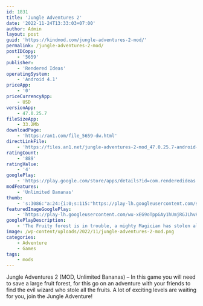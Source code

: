 ```yaml
---
id: 1831
title: 'Jungle Adventures 2'
date: '2022-11-24T13:33:03+07:00'
author: Admin
layout: post
guid: 'https://kindmod.com/jungle-adventures-2-mod/'
permalink: /jungle-adventures-2-mod/
postIDCopy:
    - '5659'
publisher:
    - 'Rendered Ideas'
operatingSystem:
    - 'Android 4.1'
priceApp:
    - '0'
priceCurrencyApp:
    - USD
versionApp:
    - 47.0.25.7
fileSizeApp:
    - 33.2Mb
downloadPage:
    - 'https://an1.com/file_5659-dw.html'
directLinkFile:
    - 'https://files.an1.net/jungle-adventures-2-mod_47.0.25.7-android-1.com.apk'
ratingCount:
    - '889'
ratingValue:
    - '4'
googlePlay:
    - 'https://play.google.com/store/apps/details?id=com.renderedideas.jungleadventures2'
modFeatures:
    - 'Unlimited Bananas'
thumb:
    - 's:3086:"a:24:{i:0;s:115:"https://play-lh.googleusercontent.com/sJSCb9Uw5izQHMN_WwaxkzvXpnARqFAAvBOH8icsZ5lDB4caIAu1FN3Vic8OuptjSYU=w526-h296";i:1;s:114:"https://play-lh.googleusercontent.com/rVE2Bocilz3cyTUCb3tA_ssnX-3dew_sfpFKKQwxK1smWBFBullYvyGIz6F1mg9F2g=w526-h296";i:2;s:115:"https://play-lh.googleusercontent.com/nz802_KprbmcVZeSw-_vA6YXeeAsxXQUCywcLwMCgAwW6TXCL6JUEX-vCn7okmwh27c=w526-h296";i:3;s:115:"https://play-lh.googleusercontent.com/Am8w7rMOLHClrsSeP83oiPuCtFk2NM9W-0urRh14oHFOzoVTZDv7qYQDms5rBar2oPE=w526-h296";i:4;s:114:"https://play-lh.googleusercontent.com/xMAcXTMIKqHKmX7k4K3jnBYpVKQFtvSoepjpiq8GcE6bEfvd2TtqB5ehvQgcDK150Q=w526-h296";i:5;s:116:"https://play-lh.googleusercontent.com/RGL2gSro91ua2Tdt-Fx53WkPTs59fqT373L2QSvhMHPjVUc7T4NHtu7NUQOuifgQm2ct=w526-h296";i:6;s:115:"https://play-lh.googleusercontent.com/MXGGDrjcR9LjNC5PwsY0uYStjii7EfJXNGUI1dh99DBAmXeQCrLdSUxG0bZ4E0EA8S8=w526-h296";i:7;s:115:"https://play-lh.googleusercontent.com/vjy7OQwJVADmZ_4tgZwSjyvdL_E91uMGkPsqdBG-vGxaCYOYfCt6uILUBMbh5c8K39U=w526-h296";i:8;s:114:"https://play-lh.googleusercontent.com/R_flXVBMCL5L4bXqxdNH3FXuAmlQ4_JN5x0_via0TWME9Ch8cchAG0yox4w-czQnbQ=w526-h296";i:9;s:114:"https://play-lh.googleusercontent.com/c2sAr0un08lyaIkEUvghhZHdWpVz-Uvp1mcigdp3QZ8mnhYUMcdql-IVfqw57Q1RfQ=w526-h296";i:10;s:114:"https://play-lh.googleusercontent.com/QhaMyb2zfpCNje-BZcKXLtND4EwgD-ZDKjF7pLHTEGYMB0BZGuX0jjLq0vDHQyuhXA=w526-h296";i:11;s:115:"https://play-lh.googleusercontent.com/Qg-rwYljKgYpRX4rNDJH9BDPCqb3AyzTnO8ZDcmPIl2J76kS6m7K0PG6G2myiuakxsE=w526-h296";i:12;s:115:"https://play-lh.googleusercontent.com/VoRHLCDvh4vkXeRqzYLaWSsQKT8Sj-cEVeTqmzYfO_XkleowR4MehxJb7ySZ4ZVO0Vw=w526-h296";i:13;s:114:"https://play-lh.googleusercontent.com/9lbJKk_3kxL6nWxwXKyeg6r3mltQfSfK8QumjJqzp13Lytg53n-s5rbjUNTc64Dk3w=w526-h296";i:14;s:115:"https://play-lh.googleusercontent.com/kERfyL7qKWeeO9Z_B8zfEck75T2CjL2jcPQfzzYYiCJIaB4cppzn_-XKm9T8CicsMn8=w526-h296";i:15;s:115:"https://play-lh.googleusercontent.com/RmA5v4P3RB869R1YSEDwEUyTWWEF9sEawgTGnSEhTukYwJYgYtwzHy8kKVBR2yPokEE=w526-h296";i:16;s:114:"https://play-lh.googleusercontent.com/Qspj0oB8-GbqMfXpObhjGA3EvYQ0TR5odO-kEX1_SQYF64xGugnYbHDCWfwXz9dM2g=w526-h296";i:17;s:114:"https://play-lh.googleusercontent.com/JQdJrsXv0Vl9b-qPIfUOA9j1rwqzH-Vcdi7zOLx8iOJS7qydjKCuhrbiGWlymGuq_g=w526-h296";i:18;s:116:"https://play-lh.googleusercontent.com/Uj0KH_tHTwekGy49j8HopHTcW1ILMtuUf-jK8oYW8o9WV1WW9z0N-mV6Xhg_zdiN6_ve=w526-h296";i:19;s:116:"https://play-lh.googleusercontent.com/N_ZNhjauMVsZAIh71BU3UOcp9VEMaCFYNw5KMAPr8Sx0Y3DLCjFp-5BqQzu9bFFCV6yB=w526-h296";i:20;s:115:"https://play-lh.googleusercontent.com/O6nEjLhPmAk4yx01S80maYyYJya9y56HR1Zfp4UgrjMHLWdJtYhRi6GGtNdl_1BVDgc=w526-h296";i:21;s:114:"https://play-lh.googleusercontent.com/MdkkvzzJWzp5W8uAhWQvN67SB3K2-K-_8hCW3HDc0IsqIx4ExmAz8ZbDZsuwgPZ2IQ=w526-h296";i:22;s:114:"https://play-lh.googleusercontent.com/JprvNRtZtQ_8E9WF8rNasY99OqB4Bq-P75dO_RofTXvP8LY65deVbkJbPUoSXphc3Q=w526-h296";i:23;s:115:"https://play-lh.googleusercontent.com/FxG8vtxDOZTBxT_Sm1tl91i09NqNDz-1-i-qjrgsoJyzxh2HmLfWYVzx61vA_1llmeA=w526-h296";}";'
featuredImageGooglePlay:
    - 'https://play-lh.googleusercontent.com/wu-xEG9oTppGAy1hUmjRGJLhvKqTMVkRL6dZU5CZ_0PYiivCrUrQ9e8wVBi3Hhm1sg'
googlePlayDescription:
    - 'The Fruity forest is in trouble, a mighty Magician has stolen all the fruits of the jungle to become Immortal.Addu, our fearless adventurer along with his loyal pet Bullion set out to bring all the fruits back to breathe new life into his homeland.Winner of 24 FPS International Best Game Design 2016 award !!!.'
image: /wp-content/uploads/2022/11/jungle-adventures-2-mod.png
categories:
    - Adventure
    - Games
tags:
    - mods
---
```


Jungle Adventures 2 (MOD, Unlimited Bananas) – In this game you will need to save a large fruit forest, for this go on an adventure with your friends to find the evil wizard who stole all the fruits. A lot of exciting levels are waiting for you, join the Jungle Adventure!